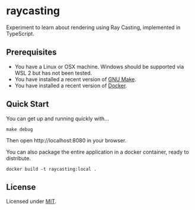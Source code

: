 # raycasting

Experiment to learn about rendering using Ray Casting, implemented in TypeScript.

## Prerequisites

* You have a Linux or OSX machine. Windows should be supported via WSL 2 but has not been tested.
* You have installed a recent version of [GNU Make](https://www.gnu.org/software/make/).
* You have installed a recent version of [Docker](https://www.docker.com/).

## Quick Start

You can get up and running quickly with...

```
make debug
```

Then open http://localhost:8080 in your browser.

You can also package the entire application in a docker container, ready to distribute.

```
docker build -t raycasting:local .
```

## License

Licensed under [MIT](https://choosealicense.com/licenses/mit/).
